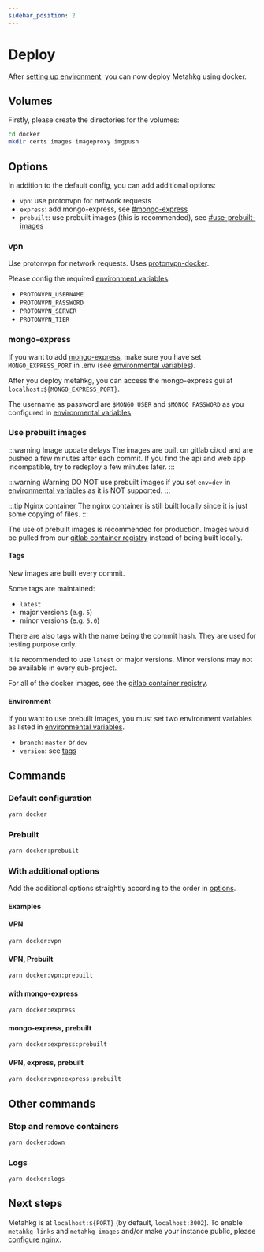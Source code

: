 ```yaml
---
sidebar_position: 2
---
```


# Deploy

After [setting up environment](/docs/category/set-up-environment), you can now deploy Metahkg using docker.

## Volumes

Firstly, please create the directories for the volumes:

```bash
cd docker
mkdir certs images imageproxy imgpush
```

## Options

In addition to the default config, you can add additional options:

- `vpn`: use protonvpn for network requests
- `express`: add mongo-express, see [#mongo-express](#mongo-express)
- `prebuilt`: use prebuilt images (this is recommended), see [#use-prebuilt-images](#use-prebuilt-images)

### vpn

Use protonvpn for network requests.
Uses [protonvpn-docker](https://github.com/tprasadtp/protonvpn-docker).

Please config the required [environment variables](./setup/env.md):

- `PROTONVPN_USERNAME`
- `PROTONVPN_PASSWORD`
- `PROTONVPN_SERVER`
- `PROTONVPN_TIER`

### mongo-express

If you want to add [mongo-express](https://github.com/mongo-express/mongo-express), make sure you have set `MONGO_EXPRESS_PORT` in .env (see [environmental variables](./setup/env.md)).

After you deploy metahkg, you can access the mongo-express gui at `localhost:${MONGO_EXPRESS_PORT}`.

The username as password are `$MONGO_USER` and `$MONGO_PASSWORD` as you configured in [environmental variables](./setup/env.md).

### Use prebuilt images

:::warning Image update delays
The images are built on gitlab ci/cd and are pushed a few minutes after each commit. If you find the api and web app incompatible, try to redeploy a few minutes later.
:::

:::warning Warning
DO NOT use prebuilt images if you set `env=dev` in [environmental variables](./setup/env.md) as it is NOT supported.
:::

:::tip Nginx container
The nginx container is still built locally since it is just some copying of files.
:::

The use of prebuilt images is recommended for production. Images would be pulled from our [gitlab container registry](https://gitlab.com/groups/metahkg/-/container_registries) instead of being built locally.

#### Tags

New images are built every commit.

Some tags are maintained:

- `latest`
- major versions (e.g. `5`)
- minor versions (e.g. `5.0`)

There are also tags with the name being the commit hash. They are used for testing purpose only.

It is recommended to use `latest` or major versions. Minor versions may not be available in every sub-project.

For all of the docker images, see the [gitlab container registry](https://gitlab.com/groups/metahkg/-/container_registries).

#### Environment

If you want to use prebuilt images, you must set two environment variables as listed in [environmental variables](./setup/env.md).

- `branch`: `master` or `dev`
- `version`: see [tags](#tags)

## Commands

### Default configuration

```bash
yarn docker
```

### Prebuilt

```bash
yarn docker:prebuilt
```

### With additional options

Add the additional options straightly according to the order in [options](#options).

#### Examples

#### VPN

```bash
yarn docker:vpn
```

#### VPN, Prebuilt

```bash
yarn docker:vpn:prebuilt
```

#### with mongo-express

```bash
yarn docker:express
```

#### mongo-express, prebuilt

```bash
yarn docker:express:prebuilt
```

#### VPN, express, prebuilt

```bash
yarn docker:vpn:express:prebuilt
```

## Other commands

### Stop and remove containers

```bash
yarn docker:down
```

### Logs

```bash
yarn docker:logs
```

## Next steps

Metahkg is at `localhost:${PORT}` (by default, `localhost:3002`). To enable `metahkg-links` and `metahkg-images` and/or make your instance public, please [configure nginx](/docs/category/configure-nginx).
